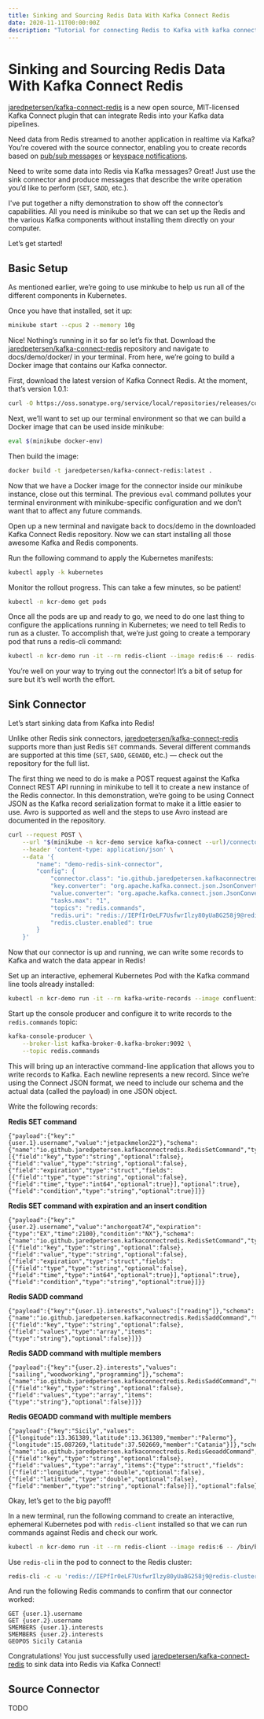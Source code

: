 ```yaml
---
title: Sinking and Sourcing Redis Data With Kafka Connect Redis
date: 2020-11-11T00:00:00Z
description: "Tutorial for connecting Redis to Kafka with kafka connect redis"
---
```


# Sinking and Sourcing Redis Data With Kafka Connect Redis
[jaredpetersen/kafka-connect-redis](https://github.com/jaredpetersen/kafka-connect-redis) is a new open source, MIT-licensed Kafka Connect plugin that can integrate Redis into your Kafka data pipelines.

Need data from Redis streamed to another application in realtime via Kafka? You’re covered with the source connector, enabling you to create records based on [pub/sub messages](https://redis.io/topics/pubsub) or [keyspace notifications](https://redis.io/topics/notifications).

Need to write some data into Redis via Kafka messages? Great! Just use the sink connector and produce messages that describe the write operation you’d like to perform (`SET`, `SADD`, etc.).

I've put together a nifty demonstration to show off the connector’s capabilities. All you need is minikube so that we can set up the Redis and the various Kafka components without installing them directly on your computer.

Let’s get started!

## Basic Setup
As mentioned earlier, we’re going to use minkube to help us run all of the different components in Kubernetes.

Once you have that installed, set it up:
```sh
minikube start --cpus 2 --memory 10g
```

Nice! Nothing’s running in it so far so let’s fix that. Download the [jaredpetersen/kafka-connect-redis](https://github.com/jaredpetersen/kafka-connect-redis) repository and navigate to docs/demo/docker/ in your terminal. From here, we’re going to build a Docker image that contains our Kafka connector.

First, download the latest version of Kafka Connect Redis. At the moment, that’s version 1.0.1:
```sh
curl -O https://oss.sonatype.org/service/local/repositories/releases/content/io/github/jaredpetersen/kafka-connect-redis/1.0.1/kafka-connect-redis-1.0.1.jar
```

Next, we’ll want to set up our terminal environment so that we can build a Docker image that can be used inside minikube:
```sh
eval $(minikube docker-env)
```

Then build the image:
```sh
docker build -t jaredpetersen/kafka-connect-redis:latest .
```

Now that we have a Docker image for the connector inside our minikube instance, close out this terminal. The previous `eval` command pollutes your terminal environment with minikube-specific configuration and we don’t want that to affect any future commands.

Open up a new terminal and navigate back to docs/demo in the downloaded Kafka Connect Redis repository. Now we can start installing all those awesome Kafka and Redis components.

Run the following command to apply the Kubernetes manifests:
```sh
kubectl apply -k kubernetes
```

Monitor the rollout progress. This can take a few minutes, so be patient!
```sh
kubectl -n kcr-demo get pods
```

Once all the pods are up and ready to go, we need to do one last thing to configure the applications running in Kubernetes; we need to tell Redis to run as a cluster. To accomplish that, we’re just going to create a temporary pod that runs a redis-cli command:
```sh
kubectl -n kcr-demo run -it --rm redis-client --image redis:6 -- redis-cli --pass IEPfIr0eLF7UsfwrIlzy80yUaBG258j9 --cluster create $(kubectl -n kcr-demo get pods -l app=redis-cluster -o jsonpath='{range.items[*]}{.status.podIP}:6379 ') --cluster-yes
```

You’re well on your way to trying out the connector! It’s a bit of setup for sure but it’s well worth the effort.

## Sink Connector
Let’s start sinking data from Kafka into Redis!

Unlike other Redis sink connectors, [jaredpetersen/kafka-connect-redis](https://github.com/jaredpetersen/kafka-connect-redis) supports more than just Redis `SET` commands. Several different commands are supported at this time (`SET`, `SADD`, `GEOADD`, etc.) — check out the repository for the full list.

The first thing we need to do is make a POST request against the Kafka Connect REST API running in minikube to tell it to create a new instance of the Redis connector. In this demonstration, we’re going to be using Connect JSON as the Kafka record serialization format to make it a little easier to use. Avro is supported as well and the steps to use Avro instead are documented in the repository.

```sh
curl --request POST \
    --url "$(minikube -n kcr-demo service kafka-connect --url)/connectors" \
    --header 'content-type: application/json' \
    --data '{
        "name": "demo-redis-sink-connector",
        "config": {
            "connector.class": "io.github.jaredpetersen.kafkaconnectredis.sink.RedisSinkConnector",
            "key.converter": "org.apache.kafka.connect.json.JsonConverter",
            "value.converter": "org.apache.kafka.connect.json.JsonConverter",
            "tasks.max": "1",
            "topics": "redis.commands",
            "redis.uri": "redis://IEPfIr0eLF7UsfwrIlzy80yUaBG258j9@redis-cluster",
            "redis.cluster.enabled": true
        }
    }'
```

Now that our connector is up and running, we can write some records to Kafka and watch the data appear in Redis!

Set up an interactive, ephemeral Kubernetes Pod with the Kafka command line tools already installed:

```sh
kubectl -n kcr-demo run -it --rm kafka-write-records --image confluentinc/cp-kafka:6.0.0 --command /bin/bash
```

Start up the console producer and configure it to write records to the `redis.commands` topic:

```sh
kafka-console-producer \
    --broker-list kafka-broker-0.kafka-broker:9092 \
    --topic redis.commands
```

This will bring up an interactive command-line application that allows you to write records to Kafka. Each newline represents a new record. Since we’re using the Connect JSON format, we need to include our schema and the actual data (called the payload) in one JSON object.

Write the following records:

**Redis SET command**
```
{"payload":{"key":"{user.1}.username","value":"jetpackmelon22"},"schema":{"name":"io.github.jaredpetersen.kafkaconnectredis.RedisSetCommand","type":"struct","fields":[{"field":"key","type":"string","optional":false},{"field":"value","type":"string","optional":false},{"field":"expiration","type":"struct","fields":[{"field":"type","type":"string","optional":false},{"field":"time","type":"int64","optional":true}],"optional":true},{"field":"condition","type":"string","optional":true}]}}
```

**Redis SET command with expiration and an insert condition**
```
{"payload":{"key":"{user.2}.username","value":"anchorgoat74","expiration":{"type":"EX","time":2100},"condition":"NX"},"schema":{"name":"io.github.jaredpetersen.kafkaconnectredis.RedisSetCommand","type":"struct","fields":[{"field":"key","type":"string","optional":false},{"field":"value","type":"string","optional":false},{"field":"expiration","type":"struct","fields":[{"field":"type","type":"string","optional":false},{"field":"time","type":"int64","optional":true}],"optional":true},{"field":"condition","type":"string","optional":true}]}}
```

**Redis SADD command**
```
{"payload":{"key":"{user.1}.interests","values":["reading"]},"schema":{"name":"io.github.jaredpetersen.kafkaconnectredis.RedisSaddCommand","type":"struct","fields":[{"field":"key","type":"string","optional":false},{"field":"values","type":"array","items":{"type":"string"},"optional":false}]}}
```

**Redis SADD command with multiple members**
```
{"payload":{"key":"{user.2}.interests","values":["sailing","woodworking","programming"]},"schema":{"name":"io.github.jaredpetersen.kafkaconnectredis.RedisSaddCommand","type":"struct","fields":[{"field":"key","type":"string","optional":false},{"field":"values","type":"array","items":{"type":"string"},"optional":false}]}}
```

**Redis GEOADD command with multiple members**
```
{"payload":{"key":"Sicily","values":[{"longitude":13.361389,"latitude":13.361389,"member":"Palermo"},{"longitude":15.087269,"latitude":37.502669,"member":"Catania"}]},"schema":{"name":"io.github.jaredpetersen.kafkaconnectredis.RedisGeoaddCommand","type":"struct","fields":[{"field":"key","type":"string","optional":false},{"field":"values","type":"array","items":{"type":"struct","fields":[{"field":"longitude","type":"double","optional":false},{"field":"latitude","type":"double","optional":false},{"field":"member","type":"string","optional":false}]},"optional":false}]}}
```

Okay, let’s get to the big payoff!

In a new terminal, run the following command to create an interactive, ephemeral Kubernetes pod with `redis-client` installed so that we can run commands against Redis and check our work.

```sh
kubectl -n kcr-demo run -it --rm redis-client --image redis:6 -- /bin/bash
```

Use `redis-cli` in the pod to connect to the Redis cluster:

```sh
redis-cli -c -u 'redis://IEPfIr0eLF7UsfwrIlzy80yUaBG258j9@redis-cluster'
```

And run the following Redis commands to confirm that our connector worked:

```
GET {user.1}.username
GET {user.2}.username
SMEMBERS {user.1}.interests
SMEMBERS {user.2}.interests
GEOPOS Sicily Catania
```

Congratulations! You just successfully used [jaredpetersen/kafka-connect-redis](https://github.com/jaredpetersen/kafka-connect-redis) to sink data into Redis via Kafka Connect!

## Source Connector
TODO
